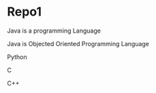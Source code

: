 # Repo1
Java is a programming Language 

Java is Objected Oriented Programming Language

Python

C

C++

